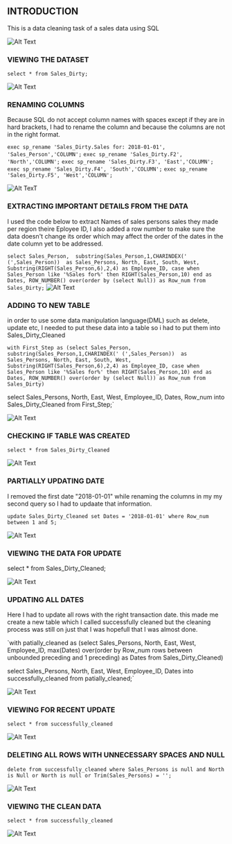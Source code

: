 ## INTRODUCTION
This is a data cleaning task of a sales data using SQL


![Alt Text]()

### VIEWING THE DATASET

`select * from Sales_Dirty;`

![Alt Text](https://github.com/Mario-Gozie/Data-Cleaning-SQL/blob/main/Images/Screenshot%20(347).png)

### RENAMING COLUMNS

Because SQL do not accept column names with spaces except if they are in hard brackets, I had to rename the column and because the columns are not in the right format.

`exec sp_rename 'Sales_Dirty.Sales for: 2018-01-01', 'Sales_Person','COLUMN';`
`exec sp_rename 'Sales_Dirty.F2', 'North','COLUMN';`
`exec sp_rename 'Sales_Dirty.F3', 'East','COLUMN';`
`exec sp_rename 'Sales_Dirty.F4', 'South','COLUMN';`
`exec sp_rename 'Sales_Dirty.F5', 'West','COLUMN';`


![Alt TexT](https://github.com/Mario-Gozie/Data-Cleaning-SQL/blob/main/Images/Screenshot%20(348).png)


### EXTRACTING IMPORTANT DETAILS FROM THE DATA

I used the code below to extract Names of sales persons sales they made per region theire Eployee ID, I also added a row number to make sure the data doesn't change its order which may affect the order of the dates in the date column yet to be addressed.


`select Sales_Person, 
  substring(Sales_Person,1,CHARINDEX(' (',Sales_Person)) 
  as Sales_Persons,
  North, East, South, West, 
  Substring(RIGHT(Sales_Person,6),2,4) as Employee_ID,
  case when Sales_Person like '%Sales for%' then RIGHT(Sales_Person,10)
  end as Dates, ROW_NUMBER() over(order by (select Null)) as Row_num
  from Sales_Dirty;`
![Alt Text](https://github.com/Mario-Gozie/Data-Cleaning-SQL/blob/main/Images/Screenshot%20(350).png)


### ADDING TO NEW TABLE

in order to use some data manipulation language(DML) such as delete, update etc, I needed to put these data into a table so i had to put them into Sales_Dirty_Cleaned


`with First_Step as (select Sales_Person, 
  substring(Sales_Person,1,CHARINDEX(' (',Sales_Person)) 
  as Sales_Persons,
  North, East, South, West, 
  Substring(RIGHT(Sales_Person,6),2,4) as Employee_ID,
  case when Sales_Person like '%Sales for%' then RIGHT(Sales_Person,10)
  end as Dates, ROW_NUMBER() over(order by (select Null)) as Row_num
  from Sales_Dirty)`



select Sales_Persons, North, East, West, Employee_ID, Dates, Row_num 
into Sales_Dirty_Cleaned
from First_Step;`


![Alt Text](https://github.com/Mario-Gozie/Data-Cleaning-SQL/blob/main/Images/Screenshot%20(351).png)

### CHECKING IF TABLE WAS CREATED

`select * from Sales_Dirty_Cleaned`


![Alt Text](https://github.com/Mario-Gozie/Data-Cleaning-SQL/blob/main/Images/Screenshot%20(352).png)

### PARTIALLY UPDATING DATE

I removed the first date "2018-01-01" while renaming the columns in my my second query so I had to updaate that information.


`update Sales_Dirty_Cleaned
set Dates = '2018-01-01'
where Row_num between 1 and 5;`


![Alt Text](https://github.com/Mario-Gozie/Data-Cleaning-SQL/blob/main/Images/Screenshot%20(353).png)


### VIEWING THE DATA FOR UPDATE

select * from Sales_Dirty_Cleaned;


![Alt Text](https://github.com/Mario-Gozie/Data-Cleaning-SQL/blob/main/Images/Screenshot%20(354).png)


### UPDATING ALL DATES

Here I had to update all rows with the right transaction date. this made me create a new table which I called successfully cleaned but the cleaning process was still on just that I was hopefull that I was almost done.

`with patially_cleaned as 
(select Sales_Persons, North, East, West, Employee_ID, 
max(Dates) over(order by Row_num
rows between unbounded preceding and 1 preceding) as Dates from Sales_Dirty_Cleaned)

select Sales_Persons, North, East, West, Employee_ID, Dates
into successfully_cleaned from patially_cleaned;`


![Alt Text](https://github.com/Mario-Gozie/Data-Cleaning-SQL/blob/main/Images/Screenshot%20(361).png)



### VIEWING FOR RECENT UPDATE

`select * from successfully_cleaned`


![Alt Text](https://github.com/Mario-Gozie/Data-Cleaning-SQL/blob/main/Images/Screenshot%20(362).png)


### DELETING ALL ROWS WITH UNNECESSARY SPACES AND NULL

`delete from successfully_cleaned
where Sales_Persons is null and North is Null or North is null
or Trim(Sales_Persons) = '';`


![Alt Text](https://github.com/Mario-Gozie/Data-Cleaning-SQL/blob/main/Images/Screenshot%20(364).png) 


### VIEWING THE CLEAN DATA


`select * from successfully_cleaned`


![Alt Text](https://github.com/Mario-Gozie/Data-Cleaning-SQL/blob/main/Images/Screenshot%20(366).png)
